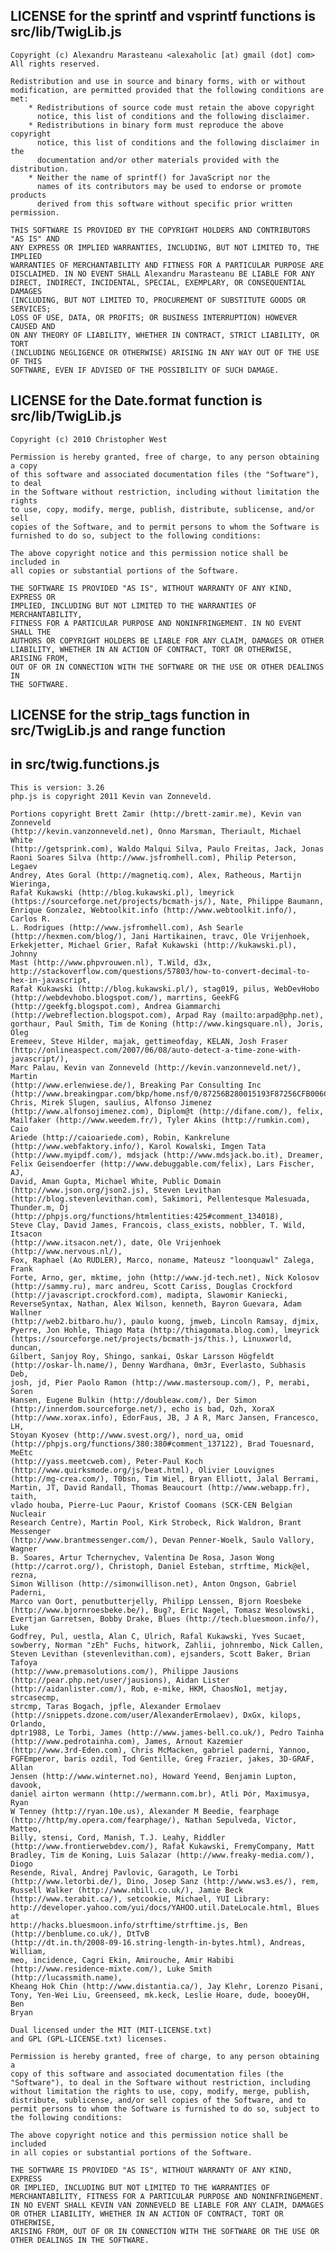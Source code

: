 ## LICENSE for the sprintf and vsprintf functions is src/lib/TwigLib.js


    Copyright (c) Alexandru Marasteanu <alexaholic [at) gmail (dot] com>
    All rights reserved.

    Redistribution and use in source and binary forms, with or without
    modification, are permitted provided that the following conditions are met:
        * Redistributions of source code must retain the above copyright
          notice, this list of conditions and the following disclaimer.
        * Redistributions in binary form must reproduce the above copyright
          notice, this list of conditions and the following disclaimer in the
          documentation and/or other materials provided with the distribution.
        * Neither the name of sprintf() for JavaScript nor the
          names of its contributors may be used to endorse or promote products
          derived from this software without specific prior written permission.

    THIS SOFTWARE IS PROVIDED BY THE COPYRIGHT HOLDERS AND CONTRIBUTORS "AS IS" AND
    ANY EXPRESS OR IMPLIED WARRANTIES, INCLUDING, BUT NOT LIMITED TO, THE IMPLIED
    WARRANTIES OF MERCHANTABILITY AND FITNESS FOR A PARTICULAR PURPOSE ARE
    DISCLAIMED. IN NO EVENT SHALL Alexandru Marasteanu BE LIABLE FOR ANY
    DIRECT, INDIRECT, INCIDENTAL, SPECIAL, EXEMPLARY, OR CONSEQUENTIAL DAMAGES
    (INCLUDING, BUT NOT LIMITED TO, PROCUREMENT OF SUBSTITUTE GOODS OR SERVICES;
    LOSS OF USE, DATA, OR PROFITS; OR BUSINESS INTERRUPTION) HOWEVER CAUSED AND
    ON ANY THEORY OF LIABILITY, WHETHER IN CONTRACT, STRICT LIABILITY, OR TORT
    (INCLUDING NEGLIGENCE OR OTHERWISE) ARISING IN ANY WAY OUT OF THE USE OF THIS
    SOFTWARE, EVEN IF ADVISED OF THE POSSIBILITY OF SUCH DAMAGE.


## LICENSE for the Date.format function is src/lib/TwigLib.js

    Copyright (c) 2010 Christopher West

    Permission is hereby granted, free of charge, to any person obtaining a copy
    of this software and associated documentation files (the "Software"), to deal
    in the Software without restriction, including without limitation the rights
    to use, copy, modify, merge, publish, distribute, sublicense, and/or sell
    copies of the Software, and to permit persons to whom the Software is
    furnished to do so, subject to the following conditions:

    The above copyright notice and this permission notice shall be included in
    all copies or substantial portions of the Software.

    THE SOFTWARE IS PROVIDED "AS IS", WITHOUT WARRANTY OF ANY KIND, EXPRESS OR
    IMPLIED, INCLUDING BUT NOT LIMITED TO THE WARRANTIES OF MERCHANTABILITY,
    FITNESS FOR A PARTICULAR PURPOSE AND NONINFRINGEMENT. IN NO EVENT SHALL THE
    AUTHORS OR COPYRIGHT HOLDERS BE LIABLE FOR ANY CLAIM, DAMAGES OR OTHER
    LIABILITY, WHETHER IN AN ACTION OF CONTRACT, TORT OR OTHERWISE, ARISING FROM,
    OUT OF OR IN CONNECTION WITH THE SOFTWARE OR THE USE OR OTHER DEALINGS IN
    THE SOFTWARE.


## LICENSE for the strip_tags function in src/TwigLib.js and range function
## in src/twig.functions.js

    This is version: 3.26
    php.js is copyright 2011 Kevin van Zonneveld.

    Portions copyright Brett Zamir (http://brett-zamir.me), Kevin van Zonneveld
    (http://kevin.vanzonneveld.net), Onno Marsman, Theriault, Michael White
    (http://getsprink.com), Waldo Malqui Silva, Paulo Freitas, Jack, Jonas
    Raoni Soares Silva (http://www.jsfromhell.com), Philip Peterson, Legaev
    Andrey, Ates Goral (http://magnetiq.com), Alex, Ratheous, Martijn Wieringa,
    Rafał Kukawski (http://blog.kukawski.pl), lmeyrick
    (https://sourceforge.net/projects/bcmath-js/), Nate, Philippe Baumann,
    Enrique Gonzalez, Webtoolkit.info (http://www.webtoolkit.info/), Carlos R.
    L. Rodrigues (http://www.jsfromhell.com), Ash Searle
    (http://hexmen.com/blog/), Jani Hartikainen, travc, Ole Vrijenhoek,
    Erkekjetter, Michael Grier, Rafał Kukawski (http://kukawski.pl), Johnny
    Mast (http://www.phpvrouwen.nl), T.Wild, d3x,
    http://stackoverflow.com/questions/57803/how-to-convert-decimal-to-hex-in-javascript,
    Rafał Kukawski (http://blog.kukawski.pl/), stag019, pilus, WebDevHobo
    (http://webdevhobo.blogspot.com/), marrtins, GeekFG
    (http://geekfg.blogspot.com), Andrea Giammarchi
    (http://webreflection.blogspot.com), Arpad Ray (mailto:arpad@php.net),
    gorthaur, Paul Smith, Tim de Koning (http://www.kingsquare.nl), Joris, Oleg
    Eremeev, Steve Hilder, majak, gettimeofday, KELAN, Josh Fraser
    (http://onlineaspect.com/2007/06/08/auto-detect-a-time-zone-with-javascript/),
    Marc Palau, Kevin van Zonneveld (http://kevin.vanzonneveld.net/), Martin
    (http://www.erlenwiese.de/), Breaking Par Consulting Inc
    (http://www.breakingpar.com/bkp/home.nsf/0/87256B280015193F87256CFB006C45F7),
    Chris, Mirek Slugen, saulius, Alfonso Jimenez
    (http://www.alfonsojimenez.com), Diplom@t (http://difane.com/), felix,
    Mailfaker (http://www.weedem.fr/), Tyler Akins (http://rumkin.com), Caio
    Ariede (http://caioariede.com), Robin, Kankrelune
    (http://www.webfaktory.info/), Karol Kowalski, Imgen Tata
    (http://www.myipdf.com/), mdsjack (http://www.mdsjack.bo.it), Dreamer,
    Felix Geisendoerfer (http://www.debuggable.com/felix), Lars Fischer, AJ,
    David, Aman Gupta, Michael White, Public Domain
    (http://www.json.org/json2.js), Steven Levithan
    (http://blog.stevenlevithan.com), Sakimori, Pellentesque Malesuada,
    Thunder.m, Dj (http://phpjs.org/functions/htmlentities:425#comment_134018),
    Steve Clay, David James, Francois, class_exists, nobbler, T. Wild, Itsacon
    (http://www.itsacon.net/), date, Ole Vrijenhoek (http://www.nervous.nl/),
    Fox, Raphael (Ao RUDLER), Marco, noname, Mateusz "loonquawl" Zalega, Frank
    Forte, Arno, ger, mktime, john (http://www.jd-tech.net), Nick Kolosov
    (http://sammy.ru), marc andreu, Scott Cariss, Douglas Crockford
    (http://javascript.crockford.com), madipta, Slawomir Kaniecki,
    ReverseSyntax, Nathan, Alex Wilson, kenneth, Bayron Guevara, Adam Wallner
    (http://web2.bitbaro.hu/), paulo kuong, jmweb, Lincoln Ramsay, djmix,
    Pyerre, Jon Hohle, Thiago Mata (http://thiagomata.blog.com), lmeyrick
    (https://sourceforge.net/projects/bcmath-js/this.), Linuxworld, duncan,
    Gilbert, Sanjoy Roy, Shingo, sankai, Oskar Larsson Högfeldt
    (http://oskar-lh.name/), Denny Wardhana, 0m3r, Everlasto, Subhasis Deb,
    josh, jd, Pier Paolo Ramon (http://www.mastersoup.com/), P, merabi, Soren
    Hansen, Eugene Bulkin (http://doubleaw.com/), Der Simon
    (http://innerdom.sourceforge.net/), echo is bad, Ozh, XoraX
    (http://www.xorax.info), EdorFaus, JB, J A R, Marc Jansen, Francesco, LH,
    Stoyan Kyosev (http://www.svest.org/), nord_ua, omid
    (http://phpjs.org/functions/380:380#comment_137122), Brad Touesnard, MeEtc
    (http://yass.meetcweb.com), Peter-Paul Koch
    (http://www.quirksmode.org/js/beat.html), Olivier Louvignes
    (http://mg-crea.com/), T0bsn, Tim Wiel, Bryan Elliott, Jalal Berrami,
    Martin, JT, David Randall, Thomas Beaucourt (http://www.webapp.fr), taith,
    vlado houba, Pierre-Luc Paour, Kristof Coomans (SCK-CEN Belgian Nucleair
    Research Centre), Martin Pool, Kirk Strobeck, Rick Waldron, Brant Messenger
    (http://www.brantmessenger.com/), Devan Penner-Woelk, Saulo Vallory, Wagner
    B. Soares, Artur Tchernychev, Valentina De Rosa, Jason Wong
    (http://carrot.org/), Christoph, Daniel Esteban, strftime, Mick@el, rezna,
    Simon Willison (http://simonwillison.net), Anton Ongson, Gabriel Paderni,
    Marco van Oort, penutbutterjelly, Philipp Lenssen, Bjorn Roesbeke
    (http://www.bjornroesbeke.be/), Bug?, Eric Nagel, Tomasz Wesolowski,
    Evertjan Garretsen, Bobby Drake, Blues (http://tech.bluesmoon.info/), Luke
    Godfrey, Pul, uestla, Alan C, Ulrich, Rafal Kukawski, Yves Sucaet,
    sowberry, Norman "zEh" Fuchs, hitwork, Zahlii, johnrembo, Nick Callen,
    Steven Levithan (stevenlevithan.com), ejsanders, Scott Baker, Brian Tafoya
    (http://www.premasolutions.com/), Philippe Jausions
    (http://pear.php.net/user/jausions), Aidan Lister
    (http://aidanlister.com/), Rob, e-mike, HKM, ChaosNo1, metjay, strcasecmp,
    strcmp, Taras Bogach, jpfle, Alexander Ermolaev
    (http://snippets.dzone.com/user/AlexanderErmolaev), DxGx, kilops, Orlando,
    dptr1988, Le Torbi, James (http://www.james-bell.co.uk/), Pedro Tainha
    (http://www.pedrotainha.com), James, Arnout Kazemier
    (http://www.3rd-Eden.com), Chris McMacken, gabriel paderni, Yannoo,
    FGFEmperor, baris ozdil, Tod Gentille, Greg Frazier, jakes, 3D-GRAF, Allan
    Jensen (http://www.winternet.no), Howard Yeend, Benjamin Lupton, davook,
    daniel airton wermann (http://wermann.com.br), Atli Þór, Maximusya, Ryan
    W Tenney (http://ryan.10e.us), Alexander M Beedie, fearphage
    (http://http/my.opera.com/fearphage/), Nathan Sepulveda, Victor, Matteo,
    Billy, stensi, Cord, Manish, T.J. Leahy, Riddler
    (http://www.frontierwebdev.com/), Rafał Kukawski, FremyCompany, Matt
    Bradley, Tim de Koning, Luis Salazar (http://www.freaky-media.com/), Diogo
    Resende, Rival, Andrej Pavlovic, Garagoth, Le Torbi
    (http://www.letorbi.de/), Dino, Josep Sanz (http://www.ws3.es/), rem,
    Russell Walker (http://www.nbill.co.uk/), Jamie Beck
    (http://www.terabit.ca/), setcookie, Michael, YUI Library:
    http://developer.yahoo.com/yui/docs/YAHOO.util.DateLocale.html, Blues at
    http://hacks.bluesmoon.info/strftime/strftime.js, Ben
    (http://benblume.co.uk/), DtTvB
    (http://dt.in.th/2008-09-16.string-length-in-bytes.html), Andreas, William,
    meo, incidence, Cagri Ekin, Amirouche, Amir Habibi
    (http://www.residence-mixte.com/), Luke Smith (http://lucassmith.name),
    Kheang Hok Chin (http://www.distantia.ca/), Jay Klehr, Lorenzo Pisani,
    Tony, Yen-Wei Liu, Greenseed, mk.keck, Leslie Hoare, dude, booeyOH, Ben
    Bryan

    Dual licensed under the MIT (MIT-LICENSE.txt)
    and GPL (GPL-LICENSE.txt) licenses.

    Permission is hereby granted, free of charge, to any person obtaining a
    copy of this software and associated documentation files (the
    "Software"), to deal in the Software without restriction, including
    without limitation the rights to use, copy, modify, merge, publish,
    distribute, sublicense, and/or sell copies of the Software, and to
    permit persons to whom the Software is furnished to do so, subject to
    the following conditions:

    The above copyright notice and this permission notice shall be included
    in all copies or substantial portions of the Software.

    THE SOFTWARE IS PROVIDED "AS IS", WITHOUT WARRANTY OF ANY KIND, EXPRESS
    OR IMPLIED, INCLUDING BUT NOT LIMITED TO THE WARRANTIES OF
    MERCHANTABILITY, FITNESS FOR A PARTICULAR PURPOSE AND NONINFRINGEMENT.
    IN NO EVENT SHALL KEVIN VAN ZONNEVELD BE LIABLE FOR ANY CLAIM, DAMAGES
    OR OTHER LIABILITY, WHETHER IN AN ACTION OF CONTRACT, TORT OR OTHERWISE,
    ARISING FROM, OUT OF OR IN CONNECTION WITH THE SOFTWARE OR THE USE OR
    OTHER DEALINGS IN THE SOFTWARE.
